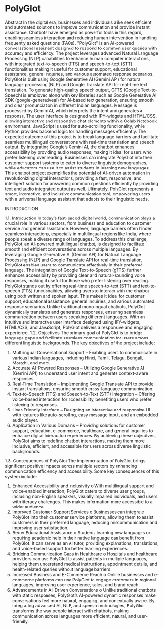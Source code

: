# PolyGlot
Abstract
In the digital era, businesses and individuals alike seek efficient and automated solutions to improve communication and provide instant assistance. Chatbots have emerged as powerful tools in this regard, enabling seamless interaction and reducing human intervention in handling frequently asked questions (FAQs). "PolyGlot" is an AI-powered conversational assistant designed to respond to common user queries with accuracy and efficiency. The project leverages advanced Natural Language Processing (NLP) capabilities to enhance human computer interactions, with integrated text-to-speech (TTS) and speech-to-text (STT) functionalities making it useful for customer support, educational assistance, general inquiries, and various automated response scenarios.
PolyGlot is built using Google Generative AI (Gemini API) for natural language processing (NLP) and Google Translate API for real-time text translation. To generate high-quality speech output, GTTS (Google Text-to-Speech) is employed along with key libraries such as Google Generative AI SDK (google-generativeai) for AI-based text generation, ensuring smooth and clear pronunciation in different Indian languages. Message is processed by Gemini AI, which interprets the intent and generates a response. The user interface is designed with IPY-widgets and HTML/CSS, allowing interactive and responsive chat elements within a Colab Notebook environment. JavaScript is used for auto-scrolling functionality, while Python provides backend logic for handling messages efficiently.
The expected outcome of this project is to break language barriers and facilitate seamless multilingual conversations with real-time translation and speech output. By integrating Google’s Gemini AI, the chatbot enhances accessibility by providing audio responses, making it ideal for users who prefer listening over reading. Businesses can integrate PolyGlot into their customer support systems to cater to diverse linguistic demographics, while educators can use it to assist students in learning new languages.
This chatbot project exemplifies the potential of AI-driven automation in revolutionizing digital interactions, providing a fast, responsive, and intelligent solution for answering common questions efficiently by providing text and audio integrated output as well. Ultimately, PolyGlot represents a smart, interactive, and inclusive communication tool, empowering users with a universal language assistant that adapts to their linguistic needs.


INTRODUCTION

1.1.	Introduction
In today’s fast-paced digital world, communication plays a crucial role in various sectors, from business and education to customer service and general assistance. However, language barriers often hinder seamless interactions, especially in multilingual regions like India, where people speak a diverse range of languages. To address this challenge, PolyGlot, an AI-powered multilingual chatbot, is designed to facilitate smooth and efficient conversations across multiple languages. By leveraging Google Generative AI (Gemini API) for Natural Language Processing (NLP) and Google Translate API for real-time translation, PolyGlot enables users to communicate effectively in their preferred language. The integration of Google Text-to-Speech (gTTS) further enhances accessibility by providing clear and natural-sounding voice responses, making it useful for those who prefer listening over reading.
PolyGlot stands out by offering real-time speech-to-text (STT) and text-to-speech (TTS) functionalities, allowing users to interact with the chatbot using both written and spoken input. This makes it ideal for customer support, educational assistance, general inquiries, and various automated response scenarios. Unlike traditional monolingual chatbots, PolyGlot dynamically translates and generates responses, ensuring seamless communication between users speaking different languages. With an intuitive and interactive user interface designed using IPY-widgets, HTML/CSS, and JavaScript, PolyGlot delivers a responsive and engaging experience.
1.2.	Objectives
The primary goal of PolyGlot is to bridge language gaps and facilitate seamless communication for users across different linguistic backgrounds. The key objectives of the project include:
1.	Multilingual Conversational Support – Enabling users to communicate in various Indian languages, including Hindi, Tamil, Telugu, Bengali, Marathi, and more.
2.	Accurate AI-Powered Responses – Utilizing Google Generative AI (Gemini API) to understand user intent and generate context-aware responses.
3.	Real-Time Translation – Implementing Google Translate API to provide instant translations, ensuring smooth cross-language communication.
4.	Text-to-Speech (TTS) and Speech-to-Text (STT) Integration – Offering voice-based interaction for accessibility, benefiting users who prefer listening to responses.
5.	User-Friendly Interface – Designing an interactive and responsive UI with features like auto-scrolling, easy message input, and an embedded audio player.
6.	Application in Various Domains – Providing solutions for customer support, education, e-commerce, healthcare, and general inquiries to enhance digital interaction experiences.
By achieving these objectives, PolyGlot aims to redefine chatbot interactions, making them more inclusive, efficient, and accessible for users across diverse linguistic backgrounds.

1.3.	Consequences of PolyGlot
The implementation of PolyGlot brings significant positive impacts across multiple sectors by enhancing communication efficiency and accessibility. Some key consequences of this system include:
1.	Enhanced Accessibility and Inclusivity
o	With multilingual support and voice-enabled interaction, PolyGlot caters to diverse user groups, including non-English speakers, visually impaired individuals, and users with literacy challenges. This makes information more accessible to a wider audience.
2.	Improved Customer Support Services
o	Businesses can integrate PolyGlot into their customer service platforms, allowing them to assist customers in their preferred language, reducing miscommunication and improving user satisfaction.
3.	Better Educational Assistance
o	Students learning new languages or requiring academic help in their native language can benefit from PolyGlot. It can serve as an AI tutor, providing explanations, translations, and voice-based support for better learning experiences.
4.	Bridging Communication Gaps in Healthcare
o	Hospitals and healthcare providers can use PolyGlot to assist patients in multiple languages, helping them understand medical instructions, appointment details, and health-related queries without language barriers.
5.	Increased Business and E-Commerce Reach
o	Online businesses and e-commerce platforms can use PolyGlot to engage customers in regional languages, improving user experience, sales, and brand reach.
6.	Advancements in AI-Driven Conversations
o	Unlike traditional chatbots with static responses, PolyGlot’s AI-powered dynamic responses make conversations feel more natural, engaging, and contextually aware.
By integrating advanced AI, NLP, and speech technologies, PolyGlot transforms the way people interact with chatbots, making communication across languages more efficient, natural, and user-friendly.




















